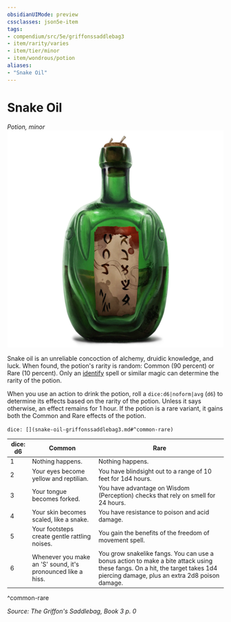 ```yaml
---
obsidianUIMode: preview
cssclasses: json5e-item
tags:
- compendium/src/5e/griffonssaddlebag3
- item/rarity/varies
- item/tier/minor
- item/wondrous/potion
aliases: 
- "Snake Oil"
---
```

# Snake Oil
*Potion, minor*  
![](https://raw.githubusercontent.com/TheGiddyLimit/homebrew-img/main/img/GriffonsSaddlebag3/Snake-Oil.webp#right)  


Snake oil is an unreliable concoction of alchemy, druidic knowledge, and luck. When found, the potion's rarity is random: Common (90 percent) or Rare (10 percent). Only an [identify](compendium/spells/identify.md) spell or similar magic can determine the rarity of the potion.

When you use an action to drink the potion, roll a `dice:d6|noform|avg` (`d6`) to determine its effects based on the rarity of the potion. Unless it says otherwise, an effect remains for 1 hour. If the potion is a rare variant, it gains both the Common and Rare effects of the potion.

`dice: [](snake-oil-griffonssaddlebag3.md#^common-rare)`

| dice: d6 | Common | Rare |
|----------|--------|------|
| 1 | Nothing happens. | Nothing happens. |
| 2 | Your eyes become yellow and reptilian. | You have blindsight out to a range of 10 feet for 1d4 hours. |
| 3 | Your tongue becomes forked. | You have advantage on Wisdom (Perception) checks that rely on smell for 24 hours. |
| 4 | Your skin becomes scaled, like a snake. | You have resistance to poison and acid damage. |
| 5 | Your footsteps create gentle rattling noises. | You gain the benefits of the freedom of movement spell. |
| 6 | Whenever you make an 'S' sound, it's pronounced like a hiss. | You grow snakelike fangs. You can use a bonus action to make a bite attack using these fangs. On a hit, the target takes 1d4 piercing damage, plus an extra 2d8 poison damage. |
^common-rare

*Source: The Griffon's Saddlebag, Book 3 p. 0*